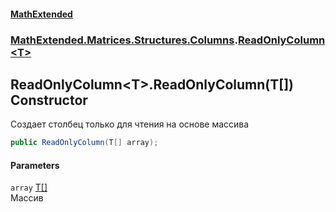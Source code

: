 #### [MathExtended](index.md 'index')
### [MathExtended.Matrices.Structures.Columns](MathExtended_Matrices_Structures_Columns.md 'MathExtended.Matrices.Structures.Columns').[ReadOnlyColumn&lt;T&gt;](MathExtended_Matrices_Structures_Columns_ReadOnlyColumn_T_.md 'MathExtended.Matrices.Structures.Columns.ReadOnlyColumn&lt;T&gt;')
## ReadOnlyColumn&lt;T&gt;.ReadOnlyColumn(T[]) Constructor
Создает столбец только для чтения на основе массива  
```csharp
public ReadOnlyColumn(T[] array);
```
#### Parameters
<a name='MathExtended_Matrices_Structures_Columns_ReadOnlyColumn_T__ReadOnlyColumn(T__)_array'></a>
`array` [T](MathExtended_Matrices_Structures_Columns_ReadOnlyColumn_T_.md#MathExtended_Matrices_Structures_Columns_ReadOnlyColumn_T__T 'MathExtended.Matrices.Structures.Columns.ReadOnlyColumn&lt;T&gt;.T')[[]](https://docs.microsoft.com/en-us/dotnet/api/System.Array 'System.Array')  
Массив
  
